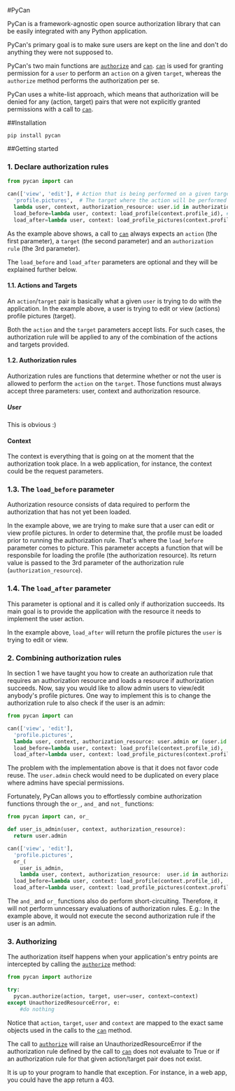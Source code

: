 #PyCan

PyCan is a framework-agnostic open source authorization library that can be easily integrated with any Python application.

PyCan's primary goal is to make sure users are kept on the line and don't do anything they were not supposed to.

PyCan's two main functions are [`authorize`](https://github.com/jusbrasil/pycan/blob/master/pycan/__init__.py#L78) and [`can`](https://github.com/jusbrasil/pycan/blob/master/pycan/__init__.py#L11). [`can`](https://github.com/jusbrasil/pycan/blob/master/pycan/__init__.py#L11) is used for granting permission for a `user` to perform an `action` on a given `target`, whereas the `authorize` method performs the authorization per se.

PyCan uses a white-list approach, which means that authorization will be denied for any (action, target) pairs that were not explicitly granted permissions with a call to [`can`](https://github.com/jusbrasil/pycan/blob/master/pycan/__init__.py#L11).


##Installation

`pip install pycan`

##Getting started

### 1. Declare authorization rules

```python
from pycan import can

can(['view', 'edit'], # Action that is being performed on a given target
  'profile.pictures',  # The target where the action will be performed
  lambda user, context, authorization_resource: user.id in authorization_resource.owners, # The authorization rule
  load_before=lambda user, context: load_profile(context.profile_id), # The return value from this lambda will be passed as the authorization_resource to the above authorization rule
  load_after=lambda user, context: load_profile_pictures(context.profile_id)) # This function will be called if authorization succeeds and its result will be provided for the application to use
```

As the example above shows, a call to  [`can`](https://github.com/jusbrasil/pycan/blob/master/pycan/__init__.py#L11) always expects an `action` (the first parameter), a `target` (the second parameter) and an `authorization rule` (the 3rd parameter).

The `load_before` and `load_after` parameters are optional and they will be explained further below.

#### 1.1. Actions and Targets

An `action`/`target` pair is basically what a given `user` is trying to do with the application. In the example above, a user is trying to edit or view (actions) profile pictures (target).

Both the `action` and the `target` parameters accept lists. For such cases, the authorization rule will be applied to any of the combination of the actions and targets provided.

#### 1.2. Authorization rules

Authorization rules are functions that determine whether or not the user is allowed to perform the `action` on the `target`. Those functions must always accept three parameters: user, context and authorization resource.

##### User

This is obvious :)

#### Context

The context is everything that is going on at the moment that the authorization took place. In a web application, for instance, the context could be the request parameters.

### 1.3. The `load_before` parameter

Authorization resource consists of data required to perform the authorization that has not yet been loaded.

In the example above, we are trying to make sure that a user can edit or view profile pictures. In order to determine that, the profile must be loaded prior to running the authorization rule. That's where the `load_before` parameter comes to picture. This parameter accepts a function that will be responsbile for loading the profile (the authorization resource). Its return value is passed to the 3rd parameter of the authorization rule (`authorization_resource`).

### 1.4. The `load_after` parameter

This parameter is optional and it is called only if authorization succeeds. Its main goal is to provide the application with the resource it needs to implement the user action.

In the example above, `load_after` will return the profile pictures the `user` is trying to edit or view.

### 2. Combining authorization rules

In section 1 we have taught you how to create an authorization rule that requires an authorization resource and loads a resource if authorization succeeds. Now, say you would like to allow admin users to view/edit anybody's profile pictures. One way to implement this is to change the authorization rule to also check if the user is an admin:

```python
from pycan import can

can(['view', 'edit'], 
  'profile.pictures',  
  lambda user, context, authorization_resource: user.admin or (user.id in authorization_resource.owners), 
  load_before=lambda user, context: load_profile(context.profile_id), 
  load_after=lambda user, context: load_profile_pictures(context.profile_id)) 
```

The problem with the implementation above is that it does not favor code reuse. The `user.admin` check would need to be duplicated on every place where admins have special permissions.

Fortunately, PyCan allows you to effortlessly combine authorization functions through the `or_`, `and_` and `not_` functions:

```python
from pycan import can, or_

def user_is_admin(user, context, authorization_resource):
  return user.admin

can(['view', 'edit'], 
  'profile.pictures',  
  or_(
    user_is_admin,
    lambda user, context, authorization_resource:  user.id in authorization_resource.owners), 
  load_before=lambda user, context: load_profile(context.profile_id), 
  load_after=lambda user, context: load_profile_pictures(context.profile_id)) 
```

The `and_` and `or_` functions also do perform short-circuiting. Therefore, it will not perform unncessary evaluations of authorization rules. E.g.: In the example above, it would not execute the second authorization rule if the user is an admin.

### 3. Authorizing

The authorization itself happens when your application's entry points are intercepted by calling the [`authorize`](https://github.com/jusbrasil/pycan/blob/master/pycan/__init__.py#L78) method:

```python
from pycan import authorize

try:
  pycan.authorize(action, target, user=user, context=context)
except UnauthorizedResourceError, e:
    #do nothing

```

Notice that `action`, `target`, `user` and `context` are mapped to the exact same objects used in the calls to the [`can`](https://github.com/jusbrasil/pycan/blob/master/pycan/__init__.py#L11) method.

The call to [`authorize`](https://github.com/jusbrasil/pycan/blob/master/pycan/__init__.py#L78) will raise an UnauthorizedResourceError if the authorization rule defined by the call to [`can`](https://github.com/jusbrasil/pycan/blob/master/pycan/__init__.py#L11) does not evaluate to True or if an authorization rule for that given action/target pair does not exist.

It is up to your program to handle that exception. For instance, in a web app, you could have the app return a 403.
